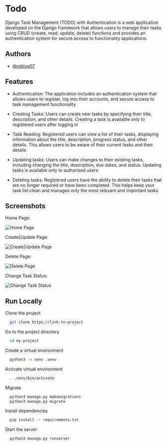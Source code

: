 
# Todo

Django Task Management (TODO) with Authentication is a web application developed on the Django framework that allows users to manage their tasks using CRUD (create, read, update, delete) functions and provides an authentication system for secure access to functionality applications.


## Authors

- [@robiya07](https://www.github.com/robiya07)


## Features

- Authentication: The application includes an authentication system that allows users to register, log into their accounts, and secure access to task management functionality

- Creating Tasks: Users can create new tasks by specifying their title, description, and other details. Creating a task is available only to registered users after logging in

- Task Reading: Registered users can view a list of their tasks, displaying information about the title, description, progress status, and other details. This allows users to be aware of their current tasks and their details

- Updating tasks: Users can make changes to their existing tasks, including changing the title, description, due dates, and status. Updating tasks is available only to authorized users

- Deleting tasks: Registered users have the ability to delete their tasks that are no longer required or have been completed. This helps keep your task list clean and manages only the most relevant and important tasks

## Screenshots
Home Page:

![Home Page](https://github.com/robiya07/todo/blob/master/apps/medias/Screenshot%20from%202023-06-28%2017-56-18.png)



Create|Update Page:

![Create|Update Page](https://github.com/robiya07/todo/blob/master/apps/medias/Screenshot%20from%202023-06-28%2017-56-34.png)



Delete Page:

![Delete Page](https://github.com/robiya07/todo/blob/master/apps/medias/Screenshot%20from%202023-06-28%2017-57-14.png)



Change Task Status:

![Change Task Status](https://github.com/robiya07/todo/blob/master/apps/medias/todo.png)


## Run Locally

Clone the project

```bash
  git clone https://link-to-project
```

Go to the project directory

```bash
  cd my-project
```

Create a virtual environment

```bash
  python3 -m venv .venv
```

Activate virtual environment

```bash
  . .venv/bin/activate
```

Migrate

```bash
  python3 manage.py makemigrations
  python3 manage.py migrate
```

Install dependencies

```bash
  pip install -r requirements.txt
```

Start the server

```bash
  python3 manage.py runserver
```
